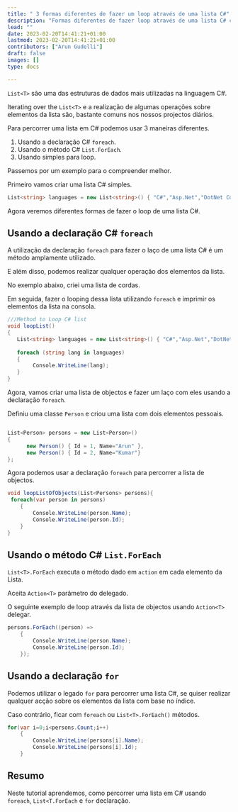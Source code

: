 ```yaml
---
title: " 3 formas diferentes de fazer um loop através de uma lista C#"
description: "Formas diferentes de fazer loop através de uma lista C# com exemplos"
lead: ""
date: 2023-02-20T14:41:21+01:00
lastmod: 2023-02-20T14:41:21+01:00
contributors: ["Arun Gudelli"]
draft: false
images: []
type: docs

---
```


`List<T>` são uma das estruturas de dados mais utilizadas na linguagem C#. 

Iterating over the `List<T>` e a realização de algumas operações sobre elementos da lista são, bastante comuns nos nossos projectos diários.

Para percorrer uma lista em C# podemos usar 3 maneiras diferentes.

1. Usando a declaração C# `foreach`.
2. Usando o método C# `List.ForEach`.
3. Usando simples para loop.

Passemos por um exemplo para o compreender melhor. 

Primeiro vamos criar uma lista C# simples.

```csharp
List<string> languages = new List<string>() { "C#","Asp.Net","DotNet Core"};

```

Agora veremos diferentes formas de fazer o loop de uma lista C#.

## Usando a declaração C# `foreach` 

A utilização da declaração `foreach` para fazer o laço de uma lista C# é um método amplamente utilizado.

E além disso, podemos realizar qualquer operação dos elementos da lista.

No exemplo abaixo, criei uma lista de cordas.

Em seguida, fazer o looping dessa lista utilizando `foreach` e imprimir os elementos da lista na consola.

```csharp
///Method to Loop C# list
void loopList()
{
   List<string> languages = new List<string>() { "C#","Asp.Net","DotNet Core"};
   
   foreach (string lang in languages)
   {
        Console.WriteLine(lang);
   }
}
```

Agora, vamos criar uma lista de objectos e fazer um laço com eles usando a declaração `foreach`.

Definiu uma classe `Person` e criou uma lista com dois elementos pessoais.

```csharp

List<Person> persons = new List<Person>() 
{ 
      new Person() { Id = 1, Name="Arun" },
      new Person() { Id = 2, Name="Kumar"} 
};
```

Agora podemos usar a declaração `foreach` para percorrer a lista de objectos.

```csharp
void loopListOfObjects(List<Persons> persons){
 foreach(var person in persons)
    {
        Console.WriteLine(person.Name);            
        Console.WriteLine(person.Id);
    }
}
```

## Usando o método C# `List.ForEach` 

`List<T>.ForEach` executa o método dado em `action` em cada elemento da Lista.

Aceita `Action<T>` parâmetro do delegado. 

O seguinte exemplo de loop através da lista de objectos usando `Action<T>` delegar.

```csharp
persons.ForEach((person) =>
    {
        Console.WriteLine(person.Name);
        Console.WriteLine(person.Id);
    });
```

## Usando a declaração `for` 

Podemos utilizar o legado `for` para percorrer uma lista C#, se quiser realizar qualquer acção sobre os elementos da lista com base no índice. 

Caso contrário, ficar com `foreach` ou `List<T>.ForEach()` métodos.

```csharp
for(var i=0;i<persons.Count;i++)
    {
        Console.WriteLine(persons[i].Name);
        Console.WriteLine(persons[i].Id);
    }
```

## Resumo

Neste tutorial aprendemos, como percorrer uma lista em C# usando `foreach`, `List<T.ForEach` e `for` declaração.










